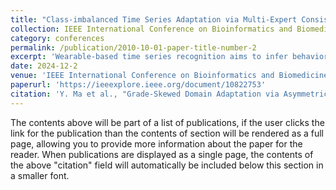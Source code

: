 ```yaml
---
title: "Class-imbalanced Time Series Adaptation via Multi-Expert Consistency Entropy Minimization  "
collection: IEEE International Conference on Bioinformatics and Biomedicine 
category: conferences
permalink: /publication/2010-10-01-paper-title-number-2
excerpt: 'Wearable-based time series recognition aims to infer behavioral classes based on time series signals collected by sensors. Domain Adaptation (DA) methods have significantly improved the performance on out-of-domain test classification tasks. However, highly imbalanced label distribution in real-world tasks hinders the practicality of DA methods. In this paper, we propose a Multi-Expert Consistency Entropy Minimization (MECEM) method for class-imbalanced domain adaptation. Through the incorporation of a multi-expert committee mechanism, we recalibrate decision boundaries in response to imbalanced source distributions, thereby mitigating bias towards minority classes and promoting fairness in committee decisions. Furthermore, we introduce a time-frequency dynamic augmentation mechanism, which simultaneously addresses domain shift on the target domain and dynamically adapts the augmentation library for the classification task. The MECEM method facilitates the propagation of consistency entropy during backpropagation, conveying both the reliability of pseudo-labels and the classification task relevance of augmentation techniques.'
date: 2024-12-2
venue: 'IEEE International Conference on Bioinformatics and Biomedicine '
paperurl: 'https://ieeexplore.ieee.org/document/10822753'
citation: 'Y. Ma et al., "Grade-Skewed Domain Adaptation via Asymmetric Bi-Classifier Discrepancy Minimization for Diabetic Retinopathy Grading," in IEEE Transactions on Medical Imaging, vol. 44, no. 3, pp. 1115-1126, March 2025, doi: 10.1109/TMI.2024.3485064. '
---
```


The contents above will be part of a list of publications, if the user clicks the link for the publication than the contents of section will be rendered as a full page, allowing you to provide more information about the paper for the reader. When publications are displayed as a single page, the contents of the above "citation" field will automatically be included below this section in a smaller font.
